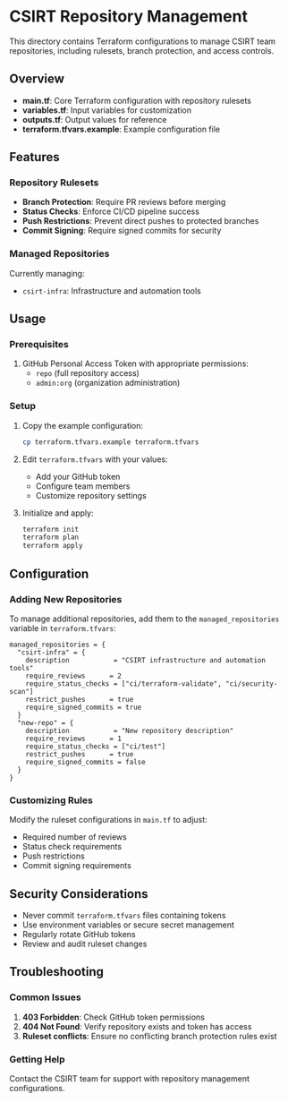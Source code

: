 # CSIRT Repository Management

This directory contains Terraform configurations to manage CSIRT team repositories, including rulesets, branch protection, and access controls.

## Overview

- **main.tf**: Core Terraform configuration with repository rulesets
- **variables.tf**: Input variables for customization
- **outputs.tf**: Output values for reference
- **terraform.tfvars.example**: Example configuration file

## Features

### Repository Rulesets
- **Branch Protection**: Require PR reviews before merging
- **Status Checks**: Enforce CI/CD pipeline success
- **Push Restrictions**: Prevent direct pushes to protected branches
- **Commit Signing**: Require signed commits for security

### Managed Repositories
Currently managing:
- `csirt-infra`: Infrastructure and automation tools

## Usage

### Prerequisites
1. GitHub Personal Access Token with appropriate permissions:
   - `repo` (full repository access)
   - `admin:org` (organization administration)

### Setup
1. Copy the example configuration:
   ```bash
   cp terraform.tfvars.example terraform.tfvars
   ```

2. Edit `terraform.tfvars` with your values:
   - Add your GitHub token
   - Configure team members
   - Customize repository settings

3. Initialize and apply:
   ```bash
   terraform init
   terraform plan
   terraform apply
   ```

## Configuration

### Adding New Repositories
To manage additional repositories, add them to the `managed_repositories` variable in `terraform.tfvars`:

```hcl
managed_repositories = {
  "csirt-infra" = {
    description           = "CSIRT infrastructure and automation tools"
    require_reviews      = 2
    require_status_checks = ["ci/terraform-validate", "ci/security-scan"]
    restrict_pushes      = true
    require_signed_commits = true
  }
  "new-repo" = {
    description           = "New repository description"
    require_reviews      = 1
    require_status_checks = ["ci/test"]
    restrict_pushes      = true
    require_signed_commits = false
  }
}
```

### Customizing Rules
Modify the ruleset configurations in `main.tf` to adjust:
- Required number of reviews
- Status check requirements
- Push restrictions
- Commit signing requirements

## Security Considerations

- Never commit `terraform.tfvars` files containing tokens
- Use environment variables or secure secret management
- Regularly rotate GitHub tokens
- Review and audit ruleset changes

## Troubleshooting

### Common Issues
1. **403 Forbidden**: Check GitHub token permissions
2. **404 Not Found**: Verify repository exists and token has access
3. **Ruleset conflicts**: Ensure no conflicting branch protection rules exist

### Getting Help
Contact the CSIRT team for support with repository management configurations.
